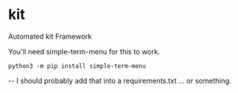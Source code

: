 # kit
Automated kit Framework

You'll need simple-term-menu for this to work.

`python3 -m pip install simple-term-menu`

-- I should probably add that into a requirements.txt ... or something.
